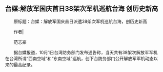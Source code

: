 ## 台媒:解放军国庆首日38架次军机巡航台海 创历史新高
　　原标题：台媒：解放军国庆首日派遣38架次军机巡航台海，创历史新高

　　作者|

　　范志豪

　　据台媒报道，10月1日台湾防务部门发布通告称，当天共有38架次解放军军机在台湾所谓“西南空域”和“东南空域”巡航，创下台防务部门公开解放军军机动态以来的最高纪录。

